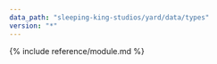 ```yaml
---
data_path: "sleeping-king-studios/yard/data/types"
version: "*"
---
```


{% include reference/module.md %}
